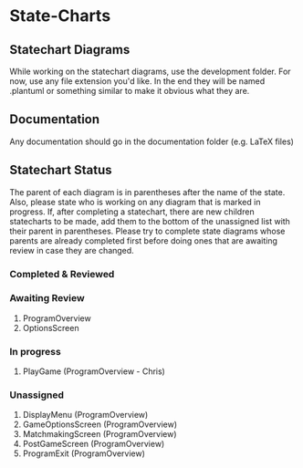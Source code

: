 # State-Charts

## Statechart Diagrams
While working on the statechart diagrams, use the development folder.
For now, use any file extension you'd like.  In the end they will be named .plantuml or something similar to make it obvious what they are.

## Documentation
Any documentation should go in the documentation folder (e.g. LaTeX files)

## Statechart Status
The parent of each diagram is in parentheses after the name of the state.  Also, please state who is working on any diagram that is marked in progress.  If, after completing a statechart, there are new children statecharts to be made, add them to the bottom of the unassigned list with their parent in parentheses.  Please try to complete state diagrams whose parents are already completed first before doing ones that are awaiting review in case they are changed.

### Completed & Reviewed

### Awaiting Review
 1.  ProgramOverview
 1.  OptionsScreen

### In progress
 1.  PlayGame (ProgramOverview - Chris)

### Unassigned
 1.  DisplayMenu (ProgramOverview)
 1.  GameOptionsScreen (ProgramOverview)
 1.  MatchmakingScreen (ProgramOverview)
 1.  PostGameScreen (ProgramOverview)
 1.  ProgramExit (ProgramOverview)